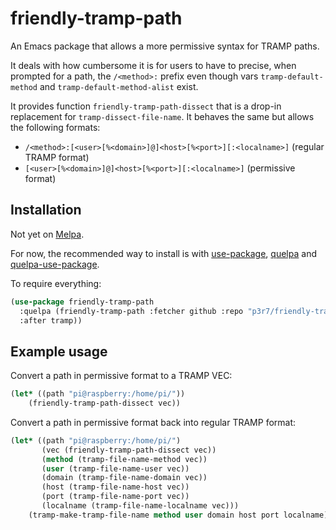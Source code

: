 # friendly-tramp-path

An Emacs package that allows a more permissive syntax for TRAMP paths.

It deals with how cumbersome it is for users to have to precise, when prompted for a path, the `/<method>:` prefix even though vars `tramp-default-method` and `tramp-default-method-alist` exist.

It provides function `friendly-tramp-path-dissect` that is a drop-in replacement for `tramp-dissect-file-name`. It behaves the same but allows the following formats:

 - `/<method>:[<user>[%<domain>]@]<host>[%<port>][:<localname>]` (regular TRAMP format)
 - `[<user>[%<domain>]@]<host>[%<port>][:<localname>]` (permissive format)


## Installation

Not yet on [Melpa](https://melpa.org/).

For now, the recommended way to install is with [use-package](https://github.com/jwiegley/use-package), [quelpa](https://github.com/quelpa/quelpa) and [quelpa-use-package](https://github.com/quelpa/quelpa-use-package).

To require everything:

```el
(use-package friendly-tramp-path
  :quelpa (friendly-tramp-path :fetcher github :repo "p3r7/friendly-tramp-path"
  :after tramp))
```

## Example usage

Convert a path in permissive format to a TRAMP VEC:

```el
(let* ((path "pi@raspberry:/home/pi/"))
    (friendly-tramp-path-dissect vec))
```

Convert a path in permissive format back into regular TRAMP format:

```el
(let* ((path "pi@raspberry:/home/pi/")
       (vec (friendly-tramp-path-dissect vec))
       (method (tramp-file-name-method vec))
       (user (tramp-file-name-user vec))
       (domain (tramp-file-name-domain vec))
       (host (tramp-file-name-host vec))
       (port (tramp-file-name-port vec))
       (localname (tramp-file-name-localname vec)))
    (tramp-make-tramp-file-name method user domain host port localname))
```
